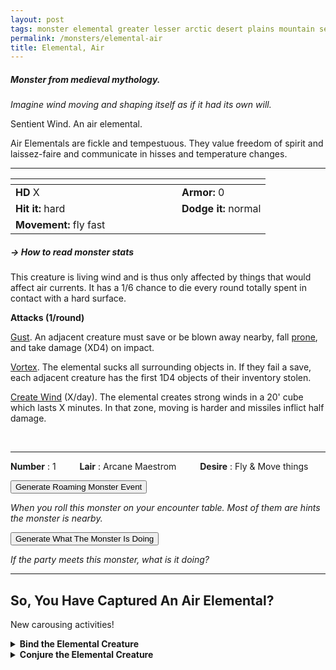 ```yaml
---
layout: post
tags: monster elemental greater lesser arctic desert plains mountain sea magical air astral
permalink: /monsters/elemental-air
title: Elemental, Air
---
```


##### Monster from medieval mythology.

_Imagine wind moving and shaping itself as if it had its own will._

Sentient Wind. An air elemental.

Air Elementals are fickle and tempestuous. They value freedom of spirit and laissez-faire and communicate in hisses and temperature changes.
<br>

---

|  <span style="display: inline-block; width:250px"></span>  |  |
| -------- | --------|
| **HD** X | **Armor:** 0  |
| **Hit it:** hard | **Dodge it:** normal |
| **Movement:** fly fast      | 

##### <span class="tooltip" data-tooltip="Armor = damage reduction · · · Easy/Normal/Hard = roll above 10/15/20 to beat">→ How to read monster stats</span>

This creature is living wind and is thus only affected by things that would affect air currents. It has a 1/6 chance to die every round totally spent in contact with a hard surface.

**Attacks (1/round)**

<ins>Gust</ins>. An adjacent creature must save or be blown away nearby, fall [prone](/2020/11/10/extra-rules/#conditions), and take damage (XD4) on impact.

<ins>Vortex</ins>. The elemental sucks all surrounding objects in. If they fail a save, each adjacent creature has the first 1D4 objects of their inventory stolen.

<ins>Create Wind</ins> (X/day). The elemental creates strong winds in a 20' cube which lasts X minutes. In that zone, moving is harder and missiles inflict half damage.

<br>

---

**Number** : 1 <span style="display: inline-block; width:30px"></span>
**Lair** : Arcane Maestrom <span style="display: inline-block; width:30px"></span>
**Desire** : Fly & Move things

<button id="generate-btn">Generate Roaming Monster Event</button>
<p id="RoamResult" style="font-style: italic;">When you roll this monster on your encounter table. Most of them are hints the monster is nearby.</p>

<button onclick="generateMood()">Generate What The Monster Is Doing</button>
<p id="MoodResult" style="font-style: italic;">If the party meets this monster, what is it doing?</p>
<script src="/scripts/generateMood.js"></script>

---

## So, You Have Captured An Air Elemental?

New carousing activities!

<details markdown="1">
<summary style="font-weight: bold;">Bind the Elemental Creature</summary>
If you have captured this elemental monster, you can spend the equivalent of 3 bags of gold in a magical laboratory between two adventures to bind it to your soul. If you do so, you ...

- You gain X [Doom Points](/list/spell-catastrophe) (roll for Catastrophe); 
- You gain 1 [Spell Die](/spells/);
- Roll a D6, you mutate in the following way :

1. Your weight is reduced by 80%.
1. The wind is forever against you.
1. You conduct electricity.
1. Your clothes are always bellowing.
1. You hover 1 cm above the ground.
1. You can change one word from a class ability you have or a spell you know to *Air*.

If you roll a Catastrophe, the elemental is released and hostile, and you lose the Spell Dice.
</details>

<details markdown="1">
<summary style="font-weight: bold;">Conjure the Elemental Creature</summary>
If you have befriended or bound this monster, you can spend the equivalent of 2 bags of gold in a wizard library between two adventures to learn the following spell:

**Conjure Air Elemental** <br>
**R**: 30'  <span style="display: inline-block; width:30px"></span> **D**: [dice] x 10 minutes

You summon a 1D4 HD air elemental. You may control it if it has [dice] HD or less with concentration, but otherwise the standard reaction roll and negotiating procedures apply. If a particular true name is known, it may be intoned during the casting of this spell and the named elemental will come instead.

</details>

 
 <script src="https://code.jquery.com/jquery-3.6.0.min.js"></script>
  <script>
  // ENCOUNTER GENERATOR SCRIPT
    $(document).ready(function() {
      $("#generate-btn").click(function() {
        // define the specific value to search for in column 0
        var searchValue = "0003"; // change this to the actual value you need

        // retrieve the CSV file
        $.get("/CSV/Monster - Index.csv", function(data) {
          // split the CSV data by rows and remove the header row
          var rows = data.split("\n").slice(1);

          // filter the rows by the specific value in column 0
          var matchingRows = rows.filter(function(row) {
            var columns = row.split(",");
            return columns[0] === searchValue;
          });

          // randomly select a row from the matching rows
          var selectedRow = matchingRows[Math.floor(Math.random() * matchingRows.length)];

          // select a random cell from columns 3 to 8
          var selectedCell = selectedRow.split(",")[Math.floor(Math.random() * 6) + 3];

          // display the selected text
          $("#RoamResult").text(selectedCell);
        });
      });
    });
  </script>
